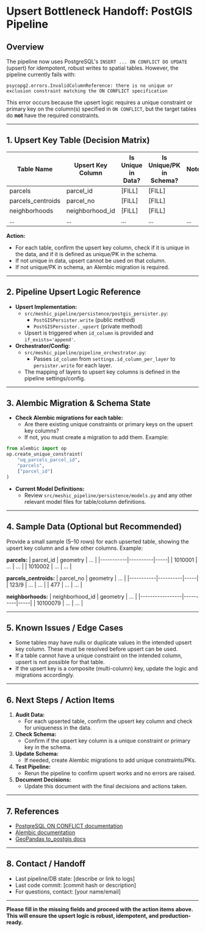 # Upsert Bottleneck Handoff: PostGIS Pipeline

## Overview

The pipeline now uses PostgreSQL's `INSERT ... ON CONFLICT DO UPDATE` (upsert) for idempotent, robust writes to spatial tables. However, the pipeline currently fails with:

```
psycopg2.errors.InvalidColumnReference: there is no unique or exclusion constraint matching the ON CONFLICT specification
```

This error occurs because the upsert logic requires a unique constraint or primary key on the column(s) specified in `ON CONFLICT`, but the target tables do **not** have the required constraints.

---

## 1. Upsert Key Table (Decision Matrix)

| Table Name           | Upsert Key Column | Is Unique in Data? | Is Unique/PK in Schema? | Notes/Exceptions |
|----------------------|-------------------|--------------------|------------------------|------------------|
| parcels              | parcel_id         | [FILL]             | [FILL]                 |                  |
| parcels_centroids    | parcel_no         | [FILL]             | [FILL]                 |                  |
| neighborhoods        | neighborhood_id   | [FILL]             | [FILL]                 |                  |
| ...                  | ...               | ...                | ...                    | ...              |

**Action:**
- For each table, confirm the upsert key column, check if it is unique in the data, and if it is defined as unique/PK in the schema.
- If not unique in data, upsert cannot be used on that column.
- If not unique/PK in schema, an Alembic migration is required.

---

## 2. Pipeline Upsert Logic Reference

- **Upsert Implementation:**
  - `src/meshic_pipeline/persistence/postgis_persister.py`:
    - `PostGISPersister.write` (public method)
    - `PostGISPersister._upsert` (private method)
  - Upsert is triggered when `id_column` is provided and `if_exists='append'`.
- **Orchestrator/Config:**
  - `src/meshic_pipeline/pipeline_orchestrator.py`:
    - Passes `id_column` from `settings.id_column_per_layer` to `persister.write` for each layer.
  - The mapping of layers to upsert key columns is defined in the pipeline settings/config.

---

## 3. Alembic Migration & Schema State

- **Check Alembic migrations for each table:**
  - Are there existing unique constraints or primary keys on the upsert key columns?
  - If not, you must create a migration to add them. Example:

```python
from alembic import op
op.create_unique_constraint(
    "uq_parcels_parcel_id",
    "parcels",
    ["parcel_id"]
)
```

- **Current Model Definitions:**
  - Review `src/meshic_pipeline/persistence/models.py` and any other relevant model files for table/column definitions.

---

## 4. Sample Data (Optional but Recommended)

Provide a small sample (5–10 rows) for each upserted table, showing the upsert key column and a few other columns. Example:

**parcels:**
| parcel_id | geometry | ... |
|-----------|----------|-----|
| 1010001   | ...      | ... |
| 1010002   | ...      | ... |

**parcels_centroids:**
| parcel_no | geometry | ... |
|-----------|----------|-----|
| 123/9     | ...      | ... |
| 477       | ...      | ... |

**neighborhoods:**
| neighborhood_id | geometry | ... |
|-----------------|----------|-----|
| 10100079        | ...      | ... |

---

## 5. Known Issues / Edge Cases

- Some tables may have nulls or duplicate values in the intended upsert key column. These must be resolved before upsert can be used.
- If a table cannot have a unique constraint on the intended column, upsert is not possible for that table.
- If the upsert key is a composite (multi-column) key, update the logic and migrations accordingly.

---

## 6. Next Steps / Action Items

1. **Audit Data:**
   - For each upserted table, confirm the upsert key column and check for uniqueness in the data.
2. **Check Schema:**
   - Confirm if the upsert key column is a unique constraint or primary key in the schema.
3. **Update Schema:**
   - If needed, create Alembic migrations to add unique constraints/PKs.
4. **Test Pipeline:**
   - Rerun the pipeline to confirm upsert works and no errors are raised.
5. **Document Decisions:**
   - Update this document with the final decisions and actions taken.

---

## 7. References
- [PostgreSQL ON CONFLICT documentation](https://www.postgresql.org/docs/current/sql-insert.html#SQL-ON-CONFLICT)
- [Alembic documentation](https://alembic.sqlalchemy.org/en/latest/)
- [GeoPandas to_postgis docs](https://geopandas.org/en/stable/docs/reference/api/geopandas.GeoDataFrame.to_postgis.html)

---

## 8. Contact / Handoff
- Last pipeline/DB state: [describe or link to logs]
- Last code commit: [commit hash or description]
- For questions, contact: [your name/email]

---

**Please fill in the missing fields and proceed with the action items above. This will ensure the upsert logic is robust, idempotent, and production-ready.** 